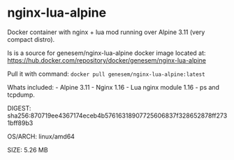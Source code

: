 # nginx-lua-alpine
Docker container with nginx + lua mod running over Alpine 3.11 (very compact distro).

Is is a source for genesem/nginx-lua-alpine docker image located at:
https://hub.docker.com/repository/docker/genesem/nginx-lua-alpine

Pull it with command:
`docker pull genesem/nginx-lua-alpine:latest`

Whats included: 
    - Alpine 3.11
    - Nginx 1.16
    - Lua nginx module 1.16
    - ps and tcpdump.


DIGEST:  sha256:870719ee4367174eceb4b57616318907725606837f328652878ff2731bff89b3

OS/ARCH: linux/amd64

SIZE:    5.26 MB



